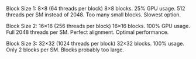 Block Size 1: 8×8 (64 threads per block) 8×8 blocks. 25% GPU usage. 512 threads per SM instead
of 2048. Too many small blocks. Slowest option.

Block Size 2: 16×16 (256 threads per block) 16×16 blocks. 100% GPU usage. Full 2048 threads per SM.
Perfect alignment. Optimal performance.

Block Size 3: 32×32 (1024 threads per block) 32×32 blocks. 100% usage. Only 2 blocks per SM. Blocks
probably too large.
